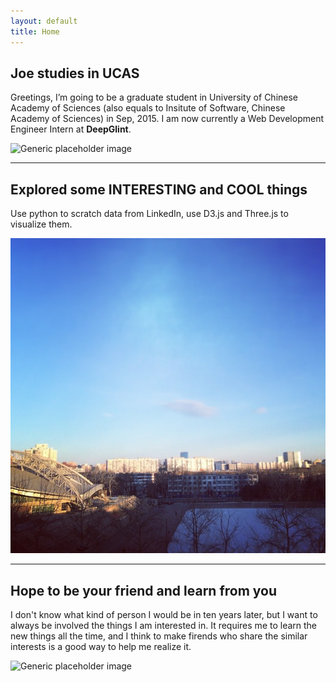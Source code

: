 ```yaml
---
layout: default
title: Home
---
```


<!-- START THE FEATURETTES -->

<div class="row featurette">
<div class="col-md-7">
  <h2 class="featurette-heading">Joe<span class="text-muted"> studies in UCAS</span></h2>
  <p class="lead">Greetings, I’m going to be a graduate student in University of Chinese Academy of Sciences (also equals to Insitute of Software, Chinese Academy of Sciences) in Sep, 2015. I am now currently a Web Development Engineer Intern at <b>DeepGlint</b>.</p>
</div>
<div class="col-md-5">
  <img class="featurette-image img-responsive center-block" src="http://ww4.sinaimg.cn/large/0066Db0Pjw1etwul0d46yj30u00u0tio.jpg" alt="Generic placeholder image">
</div>
</div>

<hr class="featurette-divider">

<div class="row featurette">
<div class="col-md-7 col-md-push-5">
  <h2 class="featurette-heading">Explored <span class="text-muted"> some INTERESTING and COOL things</span></h2>
  <p class="lead">Use python to scratch data from LinkedIn, use D3.js and Three.js to visualize them.</p>
</div>
<div class="col-md-5 col-md-pull-7">
  <img class="featurette-image img-responsive center-block" src="/assets/homepage-intro-2.jpg" alt="Generic placeholder image">
</div>
</div>

<hr class="featurette-divider">

<div class="row featurette">
<div class="col-md-7">
  <h2 class="featurette-heading">Hope <span class="text-muted">to be your friend and learn from you</span></h2>
  <p class="lead">I don't know what kind of person I would be in ten years later, but I want to always be involved the things I am interested in. It requires me to learn the new things all the time, and I think to make firends who share the similar interests is a good way to help me realize it.</p>
</div>
<div class="col-md-5">
  <img class="featurette-image img-responsive center-block" src="http://ww3.sinaimg.cn/large/0066Db0Pgw1esfhv3y11sj30u00u0aej.jpg" alt="Generic placeholder image">
</div>
</div>

<!-- <hr class="featurette-divider"> -->

<!-- /END THE FEATURETTES -->

<!-- Example row of columns -->
<!-- <div class="row">
{% for post in site.posts limit: 4 %}
    <div class="col-xs-12 col-sm-12 col-md-3">
        <h4><a href="{{site.baseurl}}{{post.url}}">{{ post.title }}</a></h4>
        <p><span class="glyphicon glyphicon-user"></span>{% if post.author != nil %}{{post.author}}{% else %}{{site.author}}{% endif %}</p>
        <p>{{ post.excerpt }}</p>
        <p><a class="btn btn-default" href="{{site.baseurl}}{{post.url}}">View details</a></p>
    </div>
{% endfor %}
</div> -->


